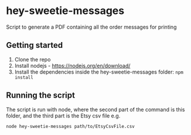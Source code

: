 # hey-sweetie-messages
Script to generate a PDF containing all the order messages for printing

## Getting started

1. Clone the repo
2. Install nodejs - https://nodejs.org/en/download/
3. Install the dependencies inside the hey-sweetie-messages folder: `npm install`

## Running the script

The script is run with node, where the second part of the command is this folder, and the third part is the Etsy csv file e.g.

```
node hey-sweetie-messages path/to/EtsyCsvFile.csv
```
